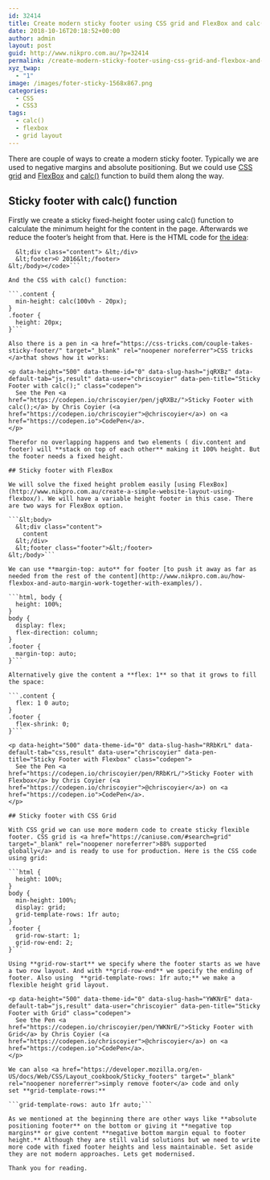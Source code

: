 ```yaml
---
id: 32414
title: Create modern sticky footer using CSS grid and FlexBox and calc() function
date: 2018-10-16T20:18:52+00:00
author: admin
layout: post
guid: http://www.nikpro.com.au/?p=32414
permalink: /create-modern-sticky-footer-using-css-grid-and-flexbox-and-calc-function/
xyz_twap:
  - "1"
image: /images/foter-sticky-1568x867.png
categories:
  - CSS
  - CSS3
tags:
  - calc()
  - flexbox
  - grid layout
---
```

There are couple of ways to create a modern sticky footer. Typically we are used to negative margins and absolute positioning. But we could use [CSS grid](http://www.nikpro.com.au/css-grid-layout-review-with-examples-part-1/) and [FlexBox](http://www.nikpro.com.au/how-flexbox-and-auto-margin-work-together-with-examples/) and [calc()](http://www.nikpro.com.au/the-css-calc-function-explained-with-examples/) function to build them along the way.

## Sticky footer with calc() function

Firstly we create a sticky fixed-height footer using calc() function to calculate the minimum height for the content in the page. Afterwards we reduce the footer&#8217;s height from that. Here is the HTML code for <a href="https://priteshgupta.com/2016/05/sticky-css-footer/" target="_blank" rel="noopener noreferrer">the idea</a>:

```<code>&lt;body>
  &lt;div class="content"> &lt;/div>
  &lt;footer>© 2016&lt;/footer>
&lt;/body></code>```

And the CSS with calc() function:

```.content {
  min-height: calc(100vh - 20px);
}
.footer {
  height: 20px;
}```

Also there is a pen in <a href="https://css-tricks.com/couple-takes-sticky-footer/" target="_blank" rel="noopener noreferrer">CSS tricks </a>that shows how it works:

<p data-height="500" data-theme-id="0" data-slug-hash="jqRXBz" data-default-tab="js,result" data-user="chriscoyier" data-pen-title="Sticky Footer with calc();" class="codepen">
  See the Pen <a href="https://codepen.io/chriscoyier/pen/jqRXBz/">Sticky Footer with calc();</a> by Chris Coyier (<a href="https://codepen.io/chriscoyier">@chriscoyier</a>) on <a href="https://codepen.io">CodePen</a>.
</p>

Therefor no overlapping happens and two elements ( div.content and footer) will **stack on top of each other** making it 100% height. But the footer needs a fixed height.

## Sticky footer with FlexBox

We will solve the fixed height problem easily [using FlexBox](http://www.nikpro.com.au/create-a-simple-website-layout-using-flexbox/). We will have a variable height footer in this case. There are two ways for FlexBox option.

```&lt;body>
  &lt;div class="content">
    content
  &lt;/div>
  &lt;footer class="footer">&lt;/footer>
&lt;/body>```

We can use **margin-top: auto** for footer [to push it away as far as needed from the rest of the content](http://www.nikpro.com.au/how-flexbox-and-auto-margin-work-together-with-examples/).

```html, body {
  height: 100%;
}
body {
  display: flex;
  flex-direction: column;
}
.footer {
  margin-top: auto;
}```

Alternatively give the content a **flex: 1** so that it grows to fill the space:

```.content {
  flex: 1 0 auto;
}
.footer {
  flex-shrink: 0;
}```

<p data-height="500" data-theme-id="0" data-slug-hash="RRbKrL" data-default-tab="css,result" data-user="chriscoyier" data-pen-title="Sticky Footer with Flexbox" class="codepen">
  See the Pen <a href="https://codepen.io/chriscoyier/pen/RRbKrL/">Sticky Footer with Flexbox</a> by Chris Coyier (<a href="https://codepen.io/chriscoyier">@chriscoyier</a>) on <a href="https://codepen.io">CodePen</a>.
</p>

## Sticky footer with CSS Grid

With CSS grid we can use more modern code to create sticky flexible footer. CSS grid is <a href="https://caniuse.com/#search=grid" target="_blank" rel="noopener noreferrer">88% supported globally</a> and is ready to use for production. Here is the CSS code using grid:

```html {
  height: 100%;
}
body {
  min-height: 100%;
  display: grid;
  grid-template-rows: 1fr auto;
}
.footer {
  grid-row-start: 1;
  grid-row-end: 2;
}```

Using **grid-row-start** we specify where the footer starts as we have a two row layout. And with **grid-row-end** we specify the ending of footer. Also using  **grid-template-rows: 1fr auto;** we make a flexible height grid layout.

<p data-height="500" data-theme-id="0" data-slug-hash="YWKNrE" data-default-tab="js,result" data-user="chriscoyier" data-pen-title="Sticky Footer with Grid" class="codepen">
  See the Pen <a href="https://codepen.io/chriscoyier/pen/YWKNrE/">Sticky Footer with Grid</a> by Chris Coyier (<a href="https://codepen.io/chriscoyier">@chriscoyier</a>) on <a href="https://codepen.io">CodePen</a>.
</p>

We can also <a href="https://developer.mozilla.org/en-US/docs/Web/CSS/Layout_cookbook/Sticky_footers" target="_blank" rel="noopener noreferrer">simply remove footer</a> code and only set **grid-template-rows:**

```grid-template-rows: auto 1fr auto;```

As we mentioned at the beginning there are other ways like **absolute positioning footer** on the bottom or giving it **negative top margins** or give content **negative bottom margin equal to footer height.** Although they are still valid solutions but we need to write more code with fixed footer heights and less maintainable. Set aside they are not modern approaches. Lets get modernised.

Thank you for reading.